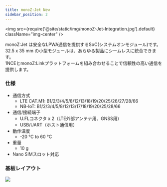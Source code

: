 ```yaml
---
title: monoZ:Jet New
sidebar_position: 2
---
```


<!-- 
<img src={require('@site/static/img/monoZ-Jet.png').default} />
<br/> -->
<img src={require('@site/static/img/monoZ-Jet-Integration.jpg').default} className="img-center" />

monoZ:Jet は安全なLPWA通信を提供するSoC(システムオンモジュール)です。
<br/>32.5 x 35 mm の小型モジュールは、あらゆる製品にシームレスに統合できます。
<br/>1NCEとmonoZ:Linkプラットフォームを組み合わせることで信頼性の高い通信を提供します。

### 仕様
- 通信方式 
    - LTE CAT.M1: B1/2/3/4/5/8/12/13/18/19/20/25/26/27/28/66
    - NB-IoT: B1/2/3/4/5/8/12/13/17/18/19/20/25/28/66
- 通信/接続端子
    - U.FLコネクタ x 2（LTE外部アンテナ用、GNSS用） 
    - USB/UART（ホスト通信用）
 - 動作温度 
     - -20 °C to 60 °C
 - 重量 
     - 10 g
 - Nano SIMスロット対応

### 基板レイアウト

<div className="card">
    <div className="card__body">
        <img src={require('@site/static/img/Board-Layout.jpg').default}  />
    </div>
</div>
